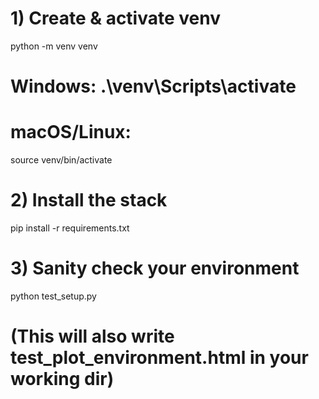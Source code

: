 # 1) Create & activate venv
python -m venv venv
# Windows: .\venv\Scripts\activate
# macOS/Linux:
source venv/bin/activate

# 2) Install the stack
pip install -r requirements.txt

# 3) Sanity check your environment
python test_setup.py
# (This will also write test_plot_environment.html in your working dir)
